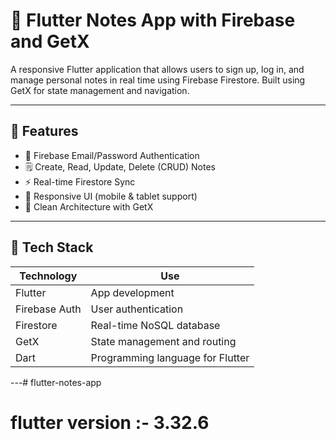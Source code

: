 # 📝 Flutter Notes App with Firebase and GetX

A responsive Flutter application that allows users to sign up, log in, and manage personal notes in real time using Firebase Firestore. Built using GetX for state management and navigation.

---

## 🚀 Features

- 🔐 Firebase Email/Password Authentication
- 🗒️ Create, Read, Update, Delete (CRUD) Notes
- ⚡ Real-time Firestore Sync
- 📱 Responsive UI (mobile & tablet support)
- 🧠 Clean Architecture with GetX

---

## 🧱 Tech Stack

| Technology    | Use                                  |
|---------------|---------------------------------------|
| Flutter       | App development                      |
| Firebase Auth | User authentication                  |
| Firestore     | Real-time NoSQL database             |
| GetX          | State management and routing         |
| Dart          | Programming language for Flutter     |

---# flutter-notes-app
# flutter version :- 3.32.6